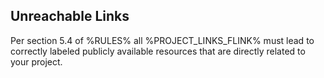 ## Unreachable Links

Per section 5.4 of %RULES% all %PROJECT_LINKS_FLINK% must lead to correctly labeled publicly available resources that are directly related to your project.
